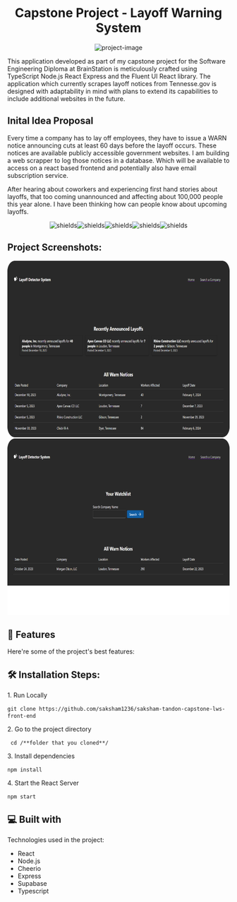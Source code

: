 <h1 align="center" id="title">Capstone Project - Layoff Warning System</h1>

<p align="center"><img src="https://socialify.git.ci/saksham1236/saksham-tandon-capstone-lws-front-end/image?language=1&amp;owner=1&amp;name=1&amp;stargazers=1&amp;theme=Light" alt="project-image"></p>

<p id="description">This application developed as part of my capstone project for the Software Engineering Diploma at BrainStation is meticulously crafted using TypeScript Node.js React Express and the Fluent UI React library. The application which currently scrapes layoff notices from Tennesse.gov is designed with adaptability in mind with plans to extend its capabilities to include additional websites in the future.
</p>

<h2>Inital Idea Proposal</h2>
<p> Every time a company has to lay off employees, they have to issue a WARN notice announcing cuts at least 60 days before the layoff occurs. These notices are available publicly accessible government websites. I am building a web scrapper to log those notices in a database. Which will be available to access on a react based frontend and potentially also have email subscription service.</p>

<p>After hearing about coworkers and experiencing first hand stories about layoffs, that too coming unannounced and affecting about 100,000 people this year alone. I have been thinking how can people know about upcoming layoffs. </p>

<p align="center"><img src="https://img.shields.io/badge/React-20232A?style=for-the-badge&amp;logo=react&amp;logoColor=61DAFB" alt="shields"><img src="https://img.shields.io/badge/Node.js-43853D?style=for-the-badge&amp;logo=node.js&amp;logoColor=white" alt="shields"><img src="https://img.shields.io/badge/Express.js-404D59?style=for-the-badge" alt="shields"><img src="https://img.shields.io/badge/Supabase-181818?style=for-the-badge&amp;logo=supabase&amp;logoColor=white" alt="shields"><img src="https://img.shields.io/badge/TypeScript-007ACC?style=for-the-badge&amp;logo=typescript&amp;logoColor=white" alt="shields"></p>

<h2>Project Screenshots:</h2>

<img src="https://raw.githubusercontent.com/saksham1236/saksham-tandon-capstone-lws-front-end/master/demo/LWS-main.png" alt="project-screenshot" width="100%" height="400/">

<img src="https://raw.githubusercontent.com/saksham1236/saksham-tandon-capstone-lws-front-end/master/demo/LWS-search.png" alt="project-screenshot" width="100%" height="400/">

  
  
<h2>🧐 Features</h2>

Here're some of the project's best features:

<h2>🛠️ Installation Steps:</h2>

<p>1. Run Locally</p>

```
git clone https://github.com/saksham1236/saksham-tandon-capstone-lws-front-end
```

<p>2. Go to the project directory</p>

```
 cd /**folder that you cloned**/
```

<p>3. Install dependencies</p>

```
npm install
```

<p>4. Start the React Server</p>

```
npm start
```

  
  
<h2>💻 Built with</h2>

Technologies used in the project:

*   React
*   Node.js
*   Cheerio
*   Express
*   Supabase
*   Typescript
